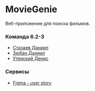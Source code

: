 # MovieGenie
Веб-приложение для поиска фильмов.

### Команда 6.2-3
* [Стазаев Даниил](https://github.com/deeeesp)
* [Зюбан Даниил](https://github.com/Danchik5z)
* [Утянский Денис](https://github.com/Utyasnkiy)

### Сервисы
* [Figma - user story](https://www.figma.com/file/nyQiM9eIQtUwxejK297c6k/user_story?node-id=0%3A1&t=AlMuVduIKMAJziPT-1)
